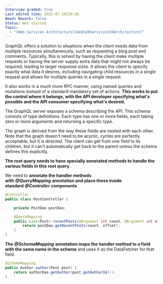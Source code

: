 ```yaml
---
Interview graded: true
Last edited time: 2023-07-16T20:26
Needs Rework: false
Status: Not started
Topic:
  - "[Web Services Architecture](Web%20Services%20Architecture)"
---
```

GraphQL offers a solution to situations when the client needs data from multiple resources simultaneously, such as requesting a blog post and comments. Typically, this is solved by having the client make multiple requests or having the server supply extra data that might not always be required, leading to larger response sizes. It allows the client to specify exactly what data it desires, including navigating child resources in a single request and allows for multiple queries in a single request.

It also works in a much more RPC manner, using named queries and mutations instead of a standard mandatory set of actions. **This works to put the control where it belongs, with the API developer specifying what's possible and the API consumer specifying what's desired.**

The GraphQL server exposes a schema describing the API. This schema consists of type definitions. Each type has one or more fields, each taking zero or more arguments and returning a specific type.

The graph is derived from the way these fields are nested with each other. Note that the graph doesn't need to be acyclic, cycles are perfectly acceptable, but it is directed. The client can get from one field to its children, but it can't automatically get back to the parent unless the schema defines this explicitly.

**The root query needs to have specially annotated methods to handle the various fields in this root query**.

We need to **annotate the handler methods with** _**@QueryMapping**_ **annotation and place these inside standard** _**@Controller**_ **components**

```Java
@Controller
public class PostController {

    private PostDao postDao;

    @QueryMapping
    public List<Post> recentPosts(@Argument int count, @Argument int offset) {
        return postDao.getRecentPosts(count, offset);
    }
}
```

**The** _**@SchemaMapping**_ **annotation maps the handler method to a field with the same name in the schema** and uses it as the DataFetcher for that field.

```Java
@SchemaMapping
public Author author(Post post) {
    return authorDao.getAuthor(post.getAuthorId());
}
```